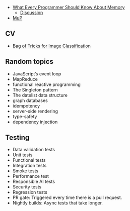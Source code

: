 - [What Every Programmer Should Know About Memory](https://www.akkadia.org/drepper/cpumemory.pdf)
  - [Discussion](https://stackoverflow.com/questions/8126311/how-much-of-what-every-programmer-should-know-about-memory-is-still-valid)
- [MuP](https://github.com/microsoft/mup)

## CV
- [Bag of Tricks for Image Classification](https://learnopencv.com/bag-of-tricks-for-image-classification/)


## Random topics
- JavaScript’s event loop
- MapReduce 
- functional reactive programming 
- The Singleton pattern 
- The datelist data structure
- graph databases 
- idempotency 
- server-side rendering 
- type-safety 
- dependency injection 

## Testing
- Data validation tests
- Unit tests
- Functional tests
- Integration tests
- Smoke tests
- Performance test
- Responsible AI tests
- Security tests
- Regression tests
- PR gate: Triggered every time there is a pull request.
- Nightly builds: Async tests that take longer.
